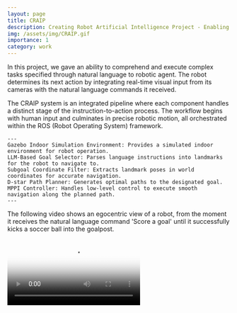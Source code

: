 ```yaml
---
layout: page
title: CRAIP
description: Creating Robot Artificial Intelligence Project - Enabling robots to perform various tasks based on natural language instructions.
img: /assets/img/CRAIP.gif
importance: 1
category: work
---
```


In this project, we gave an ability to comprehend and execute complex tasks specified through natural language to robotic agent. The robot determines its next action by integrating real-time visual input from its cameras with the natural language commands it received.

The CRAIP system is an integrated pipeline where each component handles a distinct stage of the instruction-to-action process. The workflow begins with human input and culminates in precise robotic motion, all orchestrated within the ROS (Robot Operating System) framework.

    ---
    Gazebo Indoor Simulation Environment: Provides a simulated indoor environment for robot operation.
    LLM-Based Goal Selector: Parses language instructions into landmarks for the robot to navigate to.
    Subgoal Coordinate Filter: Extracts landmark poses in world coordinates for accurate navigation.
    D-star Path Planner: Generates optimal paths to the designated goal.
    MPPI Controller: Handles low-level control to execute smooth navigation along the planned path.
    ---

The following video shows an egocentric view of a robot, from the moment it receives the natural language command 'Score a goal' until it successfully kicks a soccer ball into the goalpost.

<div class="row justify-content-center my-4">
  <div class="col-lg-10">
    <video
      class="w-100 rounded shadow-sm"
      controls
      preload="metadata"
      poster="{{ '/assets/img/CRAIP_cropped-0001.png' | relative_url }}"
    >
      <source src="{{ '/assets/img/CRAIP_cropped.mp4' | relative_url }}" type="video/mp4" />
      브라우저가 MP4 재생을 지원하지 않는 경우입니다.
    </video>
  </div>
</div>

